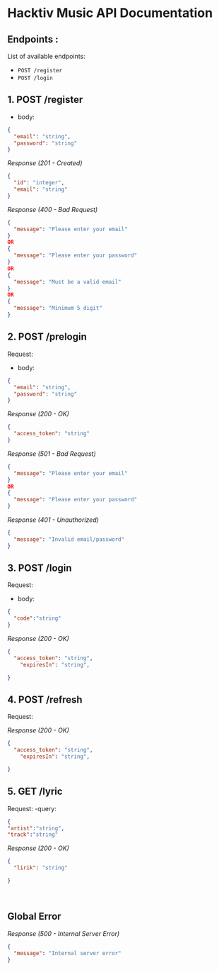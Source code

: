 # Hacktiv Music API Documentation

## Endpoints :

List of available endpoints:

- `POST /register`
- `POST /login`

## 1. POST /register

- body:

```json
{
  "email": "string",
  "password": "string"
}
```

_Response (201 - Created)_

```json
{
  "id": "integer",
  "email": "string"
}
```

_Response (400 - Bad Request)_

```json
{
  "message": "Please enter your email"
}
OR
{
  "message": "Please enter your password"
}
OR
{
  "message": "Must be a valid email"
}
OR
{
  "message": "Minimum 5 digit"
}
```
## 2. POST /prelogin
Request:

- body:

```json
{
  "email": "string",
  "password": "string"
}
```

_Response (200 - OK)_

```json
{
  "access_token": "string"
}
```

_Response (501 - Bad Request)_

```json
{
  "message": "Please enter your email"
}
OR
{
  "message": "Please enter your password"
}
```

_Response (401 - Unauthorized)_

```json
{
  "message": "Invalid email/password"
}
```
## 3. POST /login
Request:

- body:

```json
{
  "code":"string"
}
```

_Response (200 - OK)_

```json
{
  "access_token": "string",
    "expiresIn": "string",

}
```

## 4. POST /refresh
Request:

_Response (200 - OK)_

```json
{
  "access_token": "string",
    "expiresIn": "string",

}
```
## 5. GET /lyric
Request:
-query:
```json
{
"artist":"string",
"track":"string"
```
_Response (200 - OK)_

```json
{
  "lirik": "string"

}
```
&nbsp;

## Global Error

_Response (500 - Internal Server Error)_

```json
{
  "message": "Internal server error"
}
```
